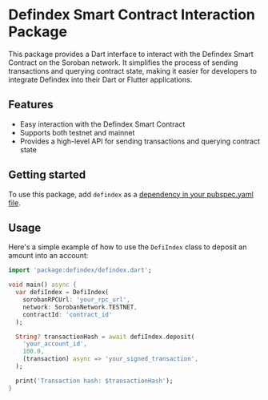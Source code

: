 # Defindex Smart Contract Interaction Package

This package provides a Dart interface to interact with the Defindex Smart Contract on the Soroban network. It simplifies the process of sending transactions and querying contract state, making it easier for developers to integrate Defindex into their Dart or Flutter applications.

## Features

- Easy interaction with the Defindex Smart Contract
- Supports both testnet and mainnet
- Provides a high-level API for sending transactions and querying contract state

## Getting started

To use this package, add `defindex` as a [dependency in your pubspec.yaml file](https://flutter.dev/docs/development/packages-and-plugins/using-packages).

## Usage

Here's a simple example of how to use the `DefiIndex` class to deposit an amount into an account:

```dart
import 'package:defindex/defindex.dart';

void main() async {
  var defiIndex = DefiIndex(
    sorobanRPCUrl: 'your_rpc_url',
    network: SorobanNetwork.TESTNET,
    contractId: 'contract_id'
  );

  String? transactionHash = await defiIndex.deposit(
    'your_account_id',
    100.0,
    (transaction) async => 'your_signed_transaction',
  );

  print('Transaction hash: $transactionHash');
}
```
